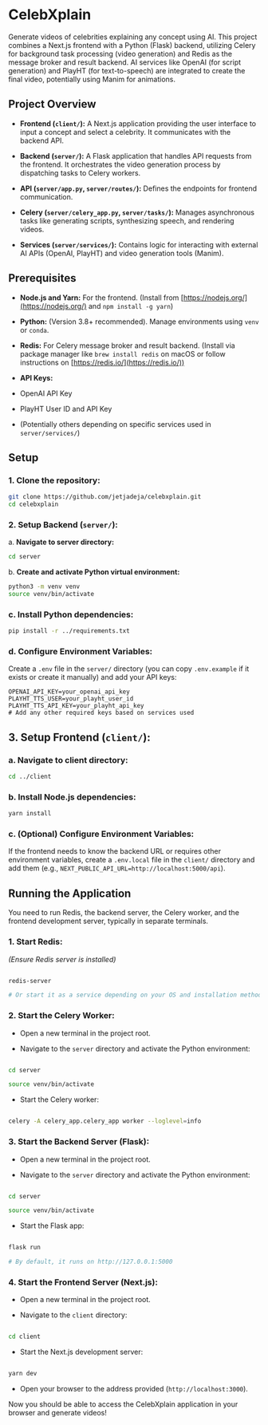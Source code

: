 # CelebXplain

Generate videos of celebrities explaining any concept using AI. This project combines a Next.js frontend with a Python (Flask) backend, utilizing Celery for background task processing (video generation) and Redis as the message broker and result backend. AI services like OpenAI (for script generation) and PlayHT (for text-to-speech) are integrated to create the final video, potentially using Manim for animations.

## Project Overview

- **Frontend (`client/`):** A Next.js application providing the user interface to input a concept and select a celebrity. It communicates with the backend API.

- **Backend (`server/`):** A Flask application that handles API requests from the frontend. It orchestrates the video generation process by dispatching tasks to Celery workers.

- **API (`server/app.py`, `server/routes/`):** Defines the endpoints for frontend communication.

- **Celery (`server/celery_app.py`, `server/tasks/`):** Manages asynchronous tasks like generating scripts, synthesizing speech, and rendering videos.

- **Services (`server/services/`):** Contains logic for interacting with external AI APIs (OpenAI, PlayHT) and video generation tools (Manim).

## Prerequisites

- **Node.js and Yarn:** For the frontend. (Install from [https://nodejs.org/](https://nodejs.org/) and `npm install -g yarn`)

- **Python:** (Version 3.8+ recommended). Manage environments using `venv` or `conda`.

- **Redis:** For Celery message broker and result backend. (Install via package manager like `brew install redis` on macOS or follow instructions on [https://redis.io/](https://redis.io/))

- **API Keys:**

- OpenAI API Key

- PlayHT User ID and API Key

- (Potentially others depending on specific services used in `server/services/`)

## Setup

### 1. **Clone the repository:**

```bash
git clone https://github.com/jetjadeja/celebxplain.git
cd celebxplain
```

### 2. **Setup Backend (`server/`):**

a. **Navigate to server directory:**

```bash
cd server
```

b. **Create and activate Python virtual environment:**

```bash
python3 -m venv venv
source venv/bin/activate
```

### c. **Install Python dependencies:**

```bash
pip install -r ../requirements.txt
```

### d. **Configure Environment Variables:**

Create a `.env` file in the `server/` directory (you can copy `.env.example` if it exists or create it manually) and add your API keys:

```dotenv
OPENAI_API_KEY=your_openai_api_key
PLAYHT_TTS_USER=your_playht_user_id
PLAYHT_TTS_API_KEY=your_playht_api_key
# Add any other required keys based on services used
```

## 3. **Setup Frontend (`client/`):**

### a. **Navigate to client directory:**

```bash
cd ../client
```

### b. **Install Node.js dependencies:**

```bash
yarn install
```

### c. **(Optional) Configure Environment Variables:**

If the frontend needs to know the backend URL or requires other environment variables, create a `.env.local` file in the `client/` directory and add them (e.g., `NEXT_PUBLIC_API_URL=http://localhost:5000/api`).

## Running the Application

You need to run Redis, the backend server, the Celery worker, and the frontend development server, typically in separate terminals.

### 1. **Start Redis:**

_(Ensure Redis server is installed)_

```bash

redis-server

# Or start it as a service depending on your OS and installation method

```

### 2. **Start the Celery Worker:**

- Open a new terminal in the project root.

- Navigate to the `server` directory and activate the Python environment:

```bash

cd server

source venv/bin/activate

```

- Start the Celery worker:

```bash

celery -A celery_app.celery_app worker --loglevel=info

```

### 3. **Start the Backend Server (Flask):**

- Open a new terminal in the project root.

- Navigate to the `server` directory and activate the Python environment:

```bash

cd server

source venv/bin/activate

```

- Start the Flask app:

```bash

flask run

# By default, it runs on http://127.0.0.1:5000

```

### 4. **Start the Frontend Server (Next.js):**

- Open a new terminal in the project root.

- Navigate to the `client` directory:

```bash

cd client

```

- Start the Next.js development server:

```bash

yarn dev

```

- Open your browser to the address provided (`http://localhost:3000`).

Now you should be able to access the CelebXplain application in your browser and generate videos!
